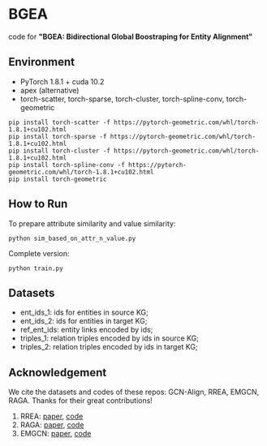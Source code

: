 # BGEA

code for **"BGEA: Bidirectional Global Boostraping for Entity Alignment"**

## Environment

- PyTorch 1.8.1 + cuda 10.2
- apex (alternative)
- torch-scatter, torch-sparse, torch-cluster, torch-spline-conv, torch-geometric

```shell
pip install torch-scatter -f https://pytorch-geometric.com/whl/torch-1.8.1+cu102.html
pip install torch-sparse -f https://pytorch-geometric.com/whl/torch-1.8.1+cu102.html
pip install torch-cluster -f https://pytorch-geometric.com/whl/torch-1.8.1+cu102.html
pip install torch-spline-conv -f https://pytorch-geometric.com/whl/torch-1.8.1+cu102.html
pip install torch-geometric
```

## How to Run

To prepare attribute similarity and value similarity:
```shell
python sim_based_on_attr_n_value.py
```

Complete version:
```shell
python train.py
```
## Datasets

* ent_ids_1: ids for entities in source KG;
* ent_ids_2: ids for entities in target KG;
* ref_ent_ids: entity links encoded by ids;
* triples_1: relation triples encoded by ids in source KG;
* triples_2: relation triples encoded by ids in target KG;

## Acknowledgement

We cite the datasets and codes of these repos: GCN-Align, RREA, EMGCN, RAGA. Thanks for their great contributions!

1. RREA: [paper](https://arxiv.org/pdf/2008.07962.pdf), [code](https://github.com/MaoXinn/RREA)
2. RAGA: [paper](https://arxiv.org/abs/2103.00791), [code](https://github.com/zhurboo/RAGA)
3. EMGCN: [paper](https://ieeexplore.ieee.org/document/9262038), [code](https://github.com/vinhsuhi/EMGCN)

